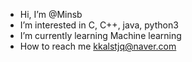 -  Hi, I’m @Minsb
-  I’m interested in C, C++, java, python3
-  I’m currently learning Machine learning
-  How to reach me kkalstjq@naver.com

<!---
Minsb/Minsb is a ✨ special ✨ repository because its `README.md` (this file) appears on your GitHub profile.
You can click the Preview link to take a look at your changes.
--->
